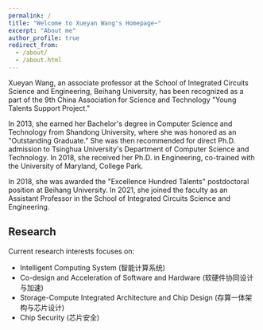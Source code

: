 ```yaml
---
permalink: /
title: "Welcome to Xueyan Wang's Homepage~"
excerpt: "About me"
author_profile: true
redirect_from: 
  - /about/
  - /about.html
---
```


Xueyan Wang, an associate professor at the School of Integrated Circuits Science and Engineering, Beihang University, has been recognized as a part of the 9th China Association for Science and Technology "Young Talents Support Project."

In 2013, she earned her Bachelor's degree in Computer Science and Technology from Shandong University, where she was honored as an "Outstanding Graduate." She was then recommended for direct Ph.D. admission to Tsinghua University's Department of Computer Science and Technology. In 2018, she received her Ph.D. in Engineering, co-trained with the University of Maryland, College Park.

In 2018, she was awarded the "Excellence Hundred Talents" postdoctoral position at Beihang University. In 2021, she joined the faculty as an Assistant Professor in the School of Integrated Circuits Science and Engineering.

Research
-----------
Current research interests focuses on:

- Intelligent Computing System (智能计算系统)
- Co-design and Acceleration of Software and Hardware (软硬件协同设计与加速)
- Storage-Compute Integrated Architecture and Chip Design (存算一体架构与芯片设计)
- Chip Security (芯片安全)

